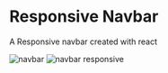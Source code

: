 # Responsive Navbar

A Responsive navbar created with react

<image src="/assets/navbar.png" alt="navbar">
<image src="/assets/navbar2.png" alt="navbar responsive">
